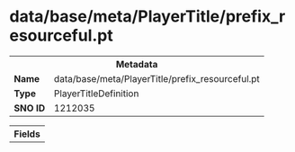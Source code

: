 <h1>data/base/meta/PlayerTitle/prefix_resourceful.pt</h1><table><tr><th colspan="100%">Metadata</th></tr><tr><td><b>Name</b></td><td>data/base/meta/PlayerTitle/prefix_resourceful.pt</td></tr><tr><td><b>Type</b></td><td>PlayerTitleDefinition</td></tr><tr><td><b>SNO ID</b></td><td>1212035</td></tr></table>

<table><tr><th colspan="100%">Fields</th></tr></table>

